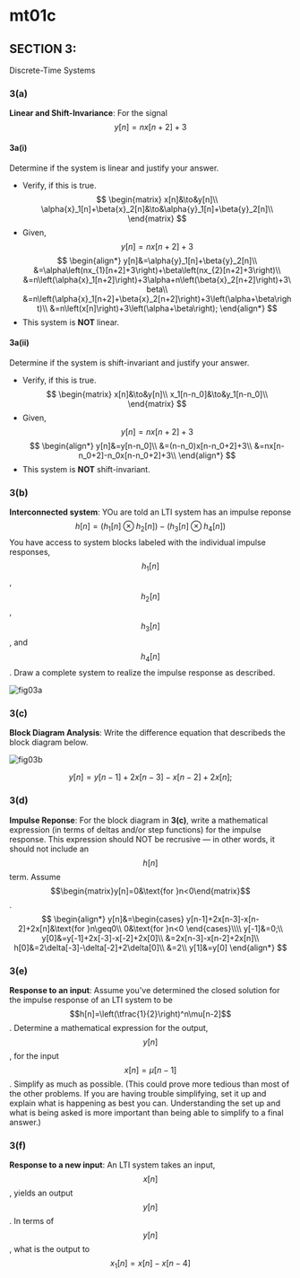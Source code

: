 # mt01c

## SECTION 3:
Discrete-Time Systems

### 3(a)
__Linear and Shift-Invariance__: For the signal $$y[n]=nx[n+2]+3$$

#### 3a(i)
Determine if the system is linear and justify your answer.
- Verify, if this is true.
$$
\begin{matrix}
x[n]&\to&y[n]\\
\alpha{x}_1[n]+\beta{x}_2[n]&\to&\alpha{y}_1[n]+\beta{y}_2[n]\\
\end{matrix}
$$
- Given, $$y[n]=nx[n+2]+3$$
$$
\begin{align*}
y[n]&=\alpha{y}_1[n]+\beta{y}_2[n]\\
&=\alpha\left(nx_{1}[n+2]+3\right)+\beta\left(nx_{2}[n+2]+3\right)\\
&=n\left(\alpha{x}_1[n+2]\right)+3\alpha+n\left(\beta{x}_2[n+2]\right)+3\beta\\
&=n\left(\alpha{x}_1[n+2]+\beta{x}_2[n+2]\right)+3\left(\alpha+\beta\right)\\
&=n\left(x[n]\right)+3\left(\alpha+\beta\right);
\end{align*}
$$
- This system is __NOT__ linear.

#### 3a(ii)
Determine if the system is shift-invariant and justify your answer.

- Verify, if this is true.
$$
\begin{matrix}
x[n]&\to&y[n]\\
x_1[n-n_0]&\to&y_1[n-n_0]\\
\end{matrix}
$$
- Given, $$y[n]=nx[n+2]+3$$
$$
\begin{align*}
y[n]&=y[n-n_0]\\
&=(n-n_0)x[n-n_0+2]+3\\
&=nx[n-n_0+2]-n_0x[n-n_0+2]+3\\
\end{align*}
$$
- This system is __NOT__ shift-invariant.

### 3(b)
__Interconnected system__: YOu are told an LTI system has an impulse reponse
$$
h[n]=(h_1[n]\otimes{h}_2[n])-(h_3[n]\otimes{h}_4[n])
$$
You have access to system blocks labeled with the individual impulse responses, $$h_1[n]$$, $$h_2[n]$$, $$h_3[n]$$, and $$h_4[n]$$.  Draw a complete system to realize the impulse response as described.

![fig03a](mt01/mt01-fig03a.png)

### 3(c)
__Block Diagram Analysis__: Write the difference equation that describeds the block diagram below.

![fig03b](mt01/mt01-fig03b.png)

$$
y[n]=y[n-1]+2x[n-3]-x[n-2]+2x[n];
$$


### 3(d)
__Impulse Reponse__: For the block diagram in __3(c)__, write a mathematical expression (in terms of deltas and/or step functions) for the impulse response. This expression should NOT be recrusive — in other words, it should not include an $$h[n]$$ term. Assume $$\begin{matrix}y[n]=0&\text{for }n<0\end{matrix}$$.
$$
\begin{align*}
y[n]&=\begin{cases}
y[n-1]+2x[n-3]-x[n-2]+2x[n]&\text{for }n\geq0\\
0&\text{for }n<0
\end{cases}\\\\
y[-1]&=0;\\
y[0]&=y[-1]+2x[-3]-x[-2]+2x[0]\\
&=2x[n-3]-x[n-2]+2x[n]\\
h[0]&=2\delta[-3]-\delta[-2]+2\delta[0]\\
&=2\\
y[1]&=y[0]
\end{align*}
$$



### 3(e)
__Response to an input__: Assume you've determined the closed solution for the impulse response of an LTI system to be $$h[n]=\left(\tfrac{1}{2}\right)^n\mu[n-2]$$. Determine a mathematical expression for the output, $$y[n]$$, for the input $$x[n]=\mu[n-1]$$. Simplify as much as possible. (This could prove more tedious than most of the other problems. If you are having trouble simplifying, set it up and explain what is happening as best you can. Understanding the set up and what is being asked is more important than being able to simplify to a final answer.)

### 3(f)
__Response to a new input__: An LTI system takes an input, $$x[n]$$, yields an output $$y[n]$$. In terms of $$y[n]$$, what is the output to $$x_1[n]=x[n]-x[n-4]$$